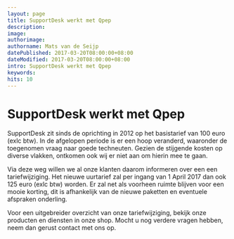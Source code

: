 ```yaml
---
layout: page
title: SupportDesk werkt met Qpep
description:
image:
authorimage:
authorname: Mats van de Seijp
datePublished: 2017-03-20T08:00:00+08:00
dateModified: 2017-03-20T08:00:00+08:00
intro: SupportDesk werkt met Qpep
keywords:
hits: 10
---
```


# SupportDesk werkt met Qpep

SupportDesk zit sinds de oprichting in 2012 op het basistarief van 100 euro (exlc btw).
In de afgelopen periode is er een hoop veranderd, waaronder de toegenomen vraag naar goede techneuten.
Gezien de stijgende kosten op diverse vlakken, ontkomen ook wij er niet aan om hierin mee te gaan.

Via deze weg willen we al onze klanten daarom informeren over een een tariefwijziging.
Het nieuwe uurtarief zal per ingang van 1 April 2017 dan ook 125 euro (exlc btw) worden.
Er zal net als voorheen ruimte blijven voor een mooie korting, dit is afhankelijk van de nieuwe paketten en eventuele afspraken onderling.

Voor een uitgebreider overzicht van onze tariefwijziging, bekijk onze producten en diensten in onze shop. Mocht u nog verdere vragen hebben, neem dan gerust contact met ons op.
